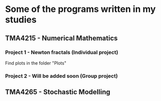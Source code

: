 # Some of the programs written in my studies

## TMA4215 - Numerical Mathematics

### Project 1 - Newton fractals (Individual project)

Find plots in the folder "Plots"


### Project 2 - Will be added soon (Group project)

## TMA4265 - Stochastic Modelling 